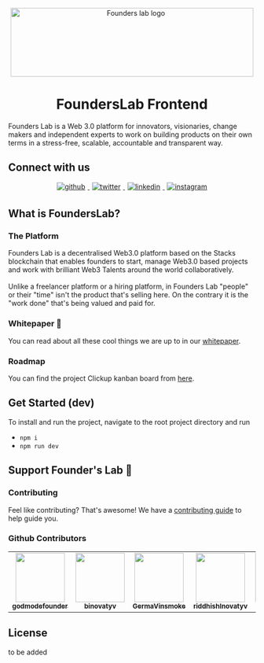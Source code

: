 <p align="center">
  <a href="https://www.founderslab.xyz/"><img src="https://uploads-ssl.webflow.com/621a3ac35937fe1dd5d231d8/622c0952e4851249a27f16d4_FoundersLab-logo_blue.svg" width="494" height="140" alt="Founders lab logo"/></a>
</p>

<h1 align="center">FoundersLab Frontend</h1>
Founders Lab is a Web 3.0 platform for innovators, visionaries, change makers and independent experts to work on building products on their own terms in a stress-free, scalable, accountable and transparent way.

## Connect with us

<div align="center">
   <a href="https://github.com/Founders-Lab" target="_blank">
      <img src="https://img.shields.io/badge/github-%2324292e.svg?&amp;style=for-the-badge&amp;logo=github&amp;logoColor=white" alt="github" style="margin: 0 5px 5px 5px;">
   </a>
   <a href="https://twitter.com/FoundersLab_" target="_blank">
      <img src="https://img.shields.io/badge/twitter-%2300acee.svg?&amp;style=for-the-badge&amp;logo=twitter&amp;logoColor=white" alt="twitter" style="margin: 0 5px 5px 5px;">
   </a>
   <a href="https://www.linkedin.com/company/founderslab-dao/" target="_blank">
      <img src="https://img.shields.io/badge/linkedin-%231E77B5.svg?&amp;style=for-the-badge&amp;logo=linkedin&amp;logoColor=white" alt="linkedin" style="margin: 0 5px 5px 5px;">
   </a>
   <a href="https://www.instagram.com/founderslab_/" target="_blank">
      <img src="https://img.shields.io/badge/instagram-%23000000.svg?&amp;style=for-the-badge&amp;logo=instagram&amp;logoColor=white" alt="instagram" style="margin: 0 5px 5px 5px;">
   </a>
</div>

## What is FoundersLab?

### The Platform

Founders Lab is a decentralised Web3.0 platform based on the Stacks blockchain that enables founders to start, manage Web3.0 based projects and work with brilliant Web3 Talents around the world collaboratively. <br /> <br /> Unlike a freelancer platform or a hiring platform, in Founders Lab "people" or their "time" isn't the product that's selling here. On the contrary it is the "work done" that's being valued and paid for.

### Whitepaper 📝

You can read about all these cool things we are up to in our [whitepaper](https://doc.clickup.com/3747989/d/h/3jc4n-3545/5db286085005779).

### Roadmap

You can find the project Clickup kanban board from [here](https://app.clickup.com/3747989/v/li/116285017).

## Get Started (dev)

To install and run the project, navigate to the root project directory and run

- `npm i`
- `npm run dev`

## Support Founder's Lab 💖

### Contributing

Feel like contributing? That's awesome! We have a
[contributing guide](./CONTRIBUTING.md) to help guide you.

### Github Contributors

<table>
  <tr>
    <td align="center"><a href="https://github.com/godmodefounder"><img src="https://avatars.githubusercontent.com/u/102871252?v=4?s=100" width="100px;" alt=""/><br /><sub><b>godmodefounder</b></sub></a><br /></td>
    <td align="center"><a href="https://github.com/binovatyv"><img src="https://avatars.githubusercontent.com/u/93253540?s=96&v=4?s=100" width="100px;" alt=""/><br /><sub><b>binovatyv</b></sub></a><br /></td>
    <td align="center"><a href="https://github.com/GermaVinsmoke"><img src="https://avatars.githubusercontent.com/u/32815509?v=4?s=100" width="100px;" alt=""/><br /><sub><b>GermaVinsmoke</b></sub></a><br /></td>
    <td align="center"><a href="https://github.com/riddhishInovatyv"><img src="https://avatars.githubusercontent.com/u/103408721?v=4?s=100" width="100px;" alt=""/><br /><sub><b>riddhishInovatyv</b></sub></a><br /></td>
    <td align="center"><a href="https://github.com/rhlc"><img src="https://avatars.githubusercontent.com/u/13116007?v=4?s=100" width="100px;" alt=""/><br /><sub><b>rhlc</b></sub></a><br /></td>
  </tr>
 </table>

## License

to be added

